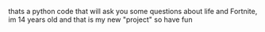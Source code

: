 thats a python code that will ask you some questions about life and Fortnite, im 14 years old and that is my new "project" so have fun
